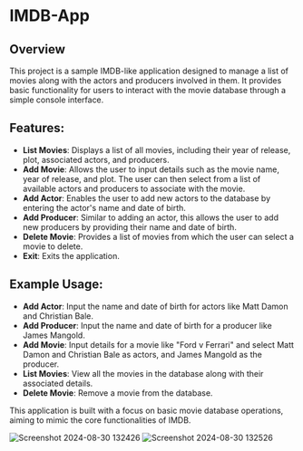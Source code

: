 # IMDB-App

## Overview
This project is a sample IMDB-like application designed to manage a list of movies along with the actors and producers involved in them. It provides basic functionality for users to interact with the movie database through a simple console interface.

## Features:
- **List Movies**: Displays a list of all movies, including their year of release, plot, associated actors, and producers.
- **Add Movie**: Allows the user to input details such as the movie name, year of release, and plot. The user can then select from a list of available actors and producers to associate with the movie.
- **Add Actor**: Enables the user to add new actors to the database by entering the actor's name and date of birth.
- **Add Producer**: Similar to adding an actor, this allows the user to add new producers by providing their name and date of birth.
- **Delete Movie**: Provides a list of movies from which the user can select a movie to delete.
- **Exit**: Exits the application.

## Example Usage:
- **Add Actor**: Input the name and date of birth for actors like Matt Damon and Christian Bale.
- **Add Producer**: Input the name and date of birth for a producer like James Mangold.
- **Add Movie**: Input details for a movie like "Ford v Ferrari" and select Matt Damon and Christian Bale as actors, and James Mangold as the producer.
- **List Movies**: View all the movies in the database along with their associated details.
- **Delete Movie**: Remove a movie from the database.

This application is built with a focus on basic movie database operations, aiming to mimic the core functionalities of IMDB.


![Screenshot 2024-08-30 132426](https://github.com/user-attachments/assets/7eceef36-9072-448f-928c-6f7fe323ab23)
![Screenshot 2024-08-30 132526](https://github.com/user-attachments/assets/89688c4b-1b3b-49b7-957f-a4cce3ada671)
